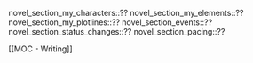 novel_section_my_characters::??
novel_section_my_elements::??
novel_section_my_plotlines::??
novel_section_events::??
novel_section_status_changes::??
novel_section_pacing::??

[[MOC - Writing]]

